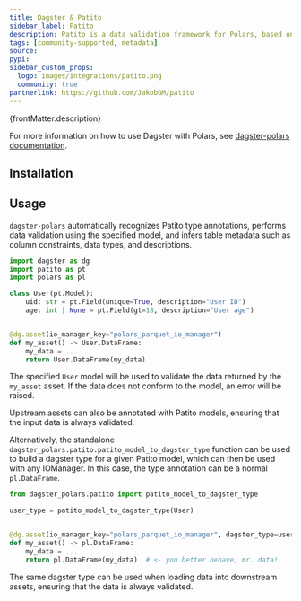 ```yaml
---
title: Dagster & Patito
sidebar_label: Patito
description: Patito is a data validation framework for Polars, based on Pydantic.
tags: [community-supported, metadata]
source:
pypi:
sidebar_custom_props:
  logo: images/integrations/patito.png
  community: true
partnerlink: https://github.com/JakobGM/patito
---
```


<p>{frontMatter.description}</p>

For more information on how to use Dagster with Polars, see [dagster-polars documentation](/integrations/libraries/polars).

## Installation

<PackageInstallInstructions packageName="dagster-polars[patito]" />

## Usage

`dagster-polars` automatically recognizes Patito type annotations, performs data validation using the specified model, and infers table metadata such as column constraints, data types, and descriptions.

```python
import dagster as dg
import patito as pt
import polars as pl

class User(pt.Model):
    uid: str = pt.Field(unique=True, description="User ID")
    age: int | None = pt.Field(gt=18, description="User age")


@dg.asset(io_manager_key="polars_parquet_io_manager")
def my_asset() -> User.DataFrame:
    my_data = ...
    return User.DataFrame(my_data)
```

The specified `User` model will be used to validate the data returned by the `my_asset` asset. If the data does not conform to the model, an error will be raised.

Upstream assets can also be annotated with Patito models, ensuring that the input data is always validated.

Alternatively, the standalone `dagster_polars.patito.patito_model_to_dagster_type` function can be used to build a dagster type for a given Patito model, which can then be used with any IOManager. In this case, the type annotation can be a normal `pl.DataFrame`.

```python
from dagster_polars.patito import patito_model_to_dagster_type

user_type = patito_model_to_dagster_type(User)


@dg.asset(io_manager_key="polars_parquet_io_manager", dagster_type=user_type)
def my_asset() -> pl.DataFrame:
    my_data = ...
    return pl.DataFrame(my_data)  # <- you better behave, mr. data!
```

The same dagster type can be used when loading data into downstream assets, ensuring that the data is always validated.
